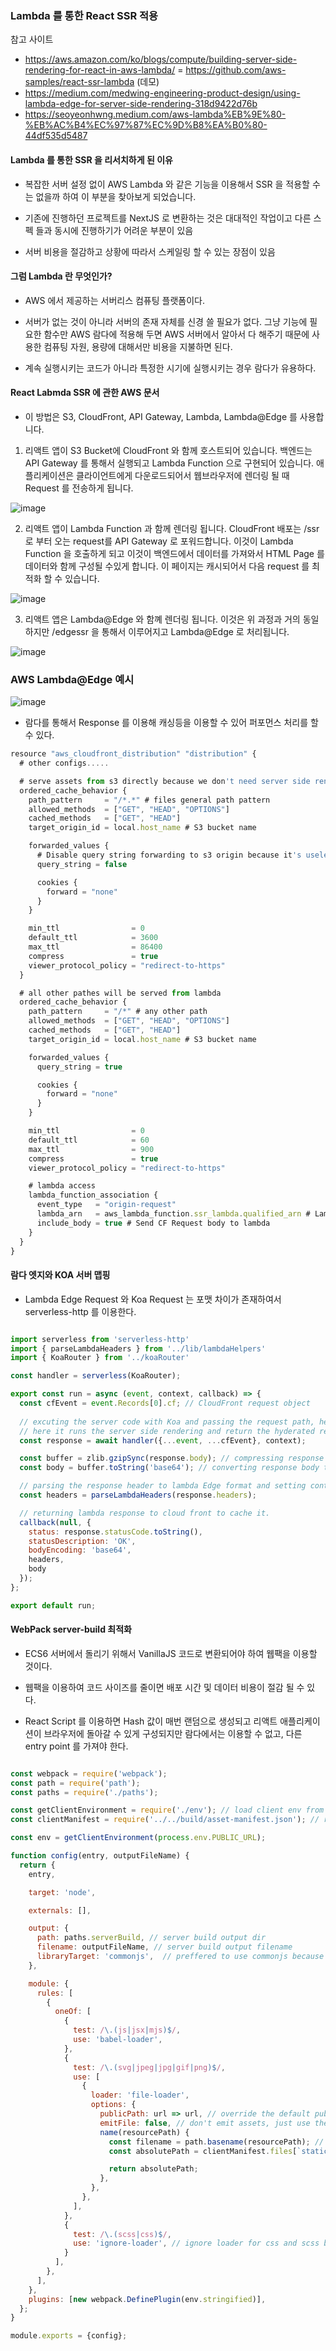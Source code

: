 ### Lambda 를 통한 React SSR 적용 

참고 사이트
- https://aws.amazon.com/ko/blogs/compute/building-server-side-rendering-for-react-in-aws-lambda/
= https://github.com/aws-samples/react-ssr-lambda (데모)
- https://medium.com/medwing-engineering-product-design/using-lambda-edge-for-server-side-rendering-318d9422d76b
- https://seoyeonhwng.medium.com/aws-lambda%EB%9E%80-%EB%AC%B4%EC%97%87%EC%9D%B8%EA%B0%80-44df535d5487



#### Lambda 를 통한 SSR 을 리서치하게 된 이유 

- 복잡한 서버 설정 없이 AWS Lambda 와 같은 기능을 이용해서 SSR 을 적용할 수는 없을까 하여 이 부분을 찾아보게 되었습니다. 

- 기존에 진행하던 프로젝트를 NextJS 로 변환하는 것은 대대적인 작업이고 다른 스펙 들과 동시에 진행하기가 어려운 부분이 있음

- 서버 비용을 절감하고 상황에 따라서 스케일링 할 수 있는 장점이 있음 



#### 그럼 Lambda 란 무엇인가?

- AWS 에서 제공하는 서버리스 컴퓨팅 플랫폼이다. 

- 서버가 없는 것이 아니라 서버의 존재 자체를 신경 쓸 필요가 없다. 그냥 기능에 필요한 함수만 AWS 람다에 적용해 두면 AWS 서버에서 알아서 다 해주기 때문에 사용한 컴퓨팅 자원, 용량에 대해서만 
  비용을 지불하면 된다. 
  
- 계속 실행시키는 코드가 아니라 특정한 시기에 실행시키는 경우 람다가 유용하다. 



#### React Labmda SSR 에 관한 AWS 문서 

- 이 방법은 S3, CloudFront, API Gateway, Lambda, Lambda@Edge 를 사용합니다.
 
1. 리액트 앱이 S3 Bucket에 CloudFront 와 함께 호스트되어 있습니다. 백엔드는 API Gateway 를 통해서 실행되고 Lambda Function 으로 구현되어 있습니다. 애플리케이션은 클라이언트에게 다운로드되어서 웹브라우저에 렌더링 될 때 Request 를 전송하게 됩니다. 

![image](https://user-images.githubusercontent.com/27527229/114284779-3c707000-9a8d-11eb-9ef5-aaa422a04aa3.png)

2. 리액트 앱이 Lambda Function 과 함께 렌더링 됩니다. CloudFront 배포는 /ssr 로 부터 오는 request를 API Gateway 로 포워드합니다. 이것이 Lambda Function 을 호출하게 되고 이것이 백엔드에서 데이터를 가져와서 HTML Page 를 데이터와 함께
   구성될 수있게 합니다. 이 페이지는 캐시되어서 다음 request 를 최적화 할 수 있습니다. 

![image](https://user-images.githubusercontent.com/27527229/114284831-9f620700-9a8d-11eb-8080-4470a5cad534.png)

3. 리액트 앱은 Lambda@Edge 와 함꼐 렌더링 됩니다. 이것은 위 과정과 거의 동일하지만 /edgessr 을 통해서 이루어지고 Lambda@Edge 로 처리됩니다. 

![image](https://user-images.githubusercontent.com/27527229/114284912-38911d80-9a8e-11eb-9175-8f8f2070ce41.png)



### AWS Lambda@Edge 예시

![image](https://user-images.githubusercontent.com/27527229/114284384-768c4280-9a8a-11eb-8d26-8e8095c0bd2f.png)


- 람다를 통해서 Response 를 이용해 캐싱등을 이용할 수 있어 퍼포먼스 처리를 할 수 있다. 


```javascript
resource "aws_cloudfront_distribution" "distribution" {
  # other configs.....

  # serve assets from s3 directly because we don't need server side rendersing for assets
  ordered_cache_behavior {
    path_pattern     = "/*.*" # files general path pattern
    allowed_methods  = ["GET", "HEAD", "OPTIONS"]
    cached_methods   = ["GET", "HEAD"]
    target_origin_id = local.host_name # S3 bucket name

    forwarded_values {
      # Disable query string forwarding to s3 origin because it's useless in static assets case.
      query_string = false

      cookies {
        forward = "none"
      }
    }

    min_ttl                = 0
    default_ttl            = 3600
    max_ttl                = 86400
    compress               = true
    viewer_protocol_policy = "redirect-to-https"
  }

  # all other pathes will be served from lambda
  ordered_cache_behavior {
    path_pattern     = "/*" # any other path
    allowed_methods  = ["GET", "HEAD", "OPTIONS"]
    cached_methods   = ["GET", "HEAD"]
    target_origin_id = local.host_name # S3 bucket name

    forwarded_values {
      query_string = true

      cookies {
        forward = "none"
      }
    }

    min_ttl                = 0
    default_ttl            = 60
    max_ttl                = 900
    compress               = true
    viewer_protocol_policy = "redirect-to-https"

    # lambda access 
    lambda_function_association {
      event_type   = "origin-request"
      lambda_arn   = aws_lambda_function.ssr_lambda.qualified_arn # Lambda ARN with code version.
      include_body = true # Send CF Request body to lambda 
    }
  }
}

```

#### 람다 엣지와 KOA 서버 맵핑 

- Lambda Edge Request 와 Koa Request 는 포맷 차이가 존재하여서 serverless-http 를 이용한다. 

```javascript

import serverless from 'serverless-http'
import { parseLambdaHeaders } from '../lib/lambdaHelpers'
import { KoaRouter } from '../koaRouter'

const handler = serverless(KoaRouter);

export const run = async (event, context, callback) => {
  const cfEvent = event.Records[0].cf; // CloudFront request object 
  
  // excuting the server code with Koa and passing the request path, headers...
  // here it runs the server side rendering and return the hyderated react app static html
  const response = await handler({...event, ...cfEvent}, context);  

  const buffer = zlib.gzipSync(response.body); // compressing response body
  const body = buffer.toString('base64'); // converting response body to base64

  // parsing the response header to lambda Edge format and setting content-encoding to equal gzip
  const headers = parseLambdaHeaders(response.headers); 

  // returning lambda response to cloud front to cache it.
  callback(null, {
    status: response.statusCode.toString(),
    statusDescription: 'OK',
    bodyEncoding: 'base64',
    headers,
    body
  });
};

export default run;

```

#### WebPack server-build 최적화 

- ECS6 서버에서 돌리기 위해서 VanillaJS 코드로 변환되어야 하여 웹팩을 이용할 것이다. 

- 웹팩을 이용하여 코드 사이즈를 줄이면 배포 시간 및 데이터 비용이 절감 될 수 있다. 

- React Script 를 이용하면 Hash 값이 매번 랜덤으로 생성되고 리액트 애플리케이션이 브라우저에 돌아갈 수 있게 구성되지만 람다에서는 이용할 수 없고, 
  다른 entry point 를 가져야 한다. 

```javascript

const webpack = require('webpack');
const path = require('path');
const paths = require('./paths');

const getClientEnvironment = require('./env'); // load client env from .env to injected in the server-build in build time
const clientManifest = require('../../build/asset-manifest.json'); // reactapp generated assets mappings after client build 

const env = getClientEnvironment(process.env.PUBLIC_URL); 

function config(entry, outputFileName) {
  return {
    entry,

    target: 'node',

    externals: [],

    output: {
      path: paths.serverBuild, // server build output dir
      filename: outputFileName, // server build output filename
      libraryTarget: 'commonjs',  // preffered to use commonjs because you want to refer to lambda.run for example as an entry point for the lambda 
    },

    module: {
      rules: [
        {
          oneOf: [
            {
              test: /\.(js|jsx|mjs)$/,
              use: 'babel-loader',
            },
            {
              test: /\.(svg|jpeg|jpg|gif|png)$/,
              use: [
                {
                  loader: 'file-loader',
                  options: {
                    publicPath: url => url, // override the default publicPath to return the file utl as it's
                    emitFile: false, // don't emit assets, just use them as it is from the client build
                    name(resourcePath) {
                      const filename = path.basename(resourcePath); // get file name from the path
                      const absolutePath = clientManifest.files[`static/media/${filename}`]; // load the current file url from client generated paths

                      return absolutePath;
                    },
                  },
                },
              ],
            },
            {
              test: /\.(scss|css)$/,
              use: 'ignore-loader', // ignore loader for css and scss because they are handled in the client build
            }
          ],
        },
      ],
    },
    plugins: [new webpack.DefinePlugin(env.stringified)],
  };
}

module.exports = {config};
```



